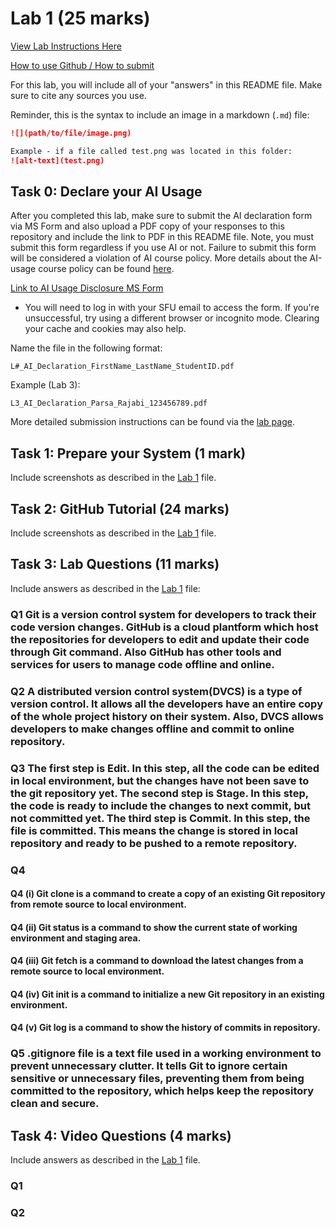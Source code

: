 # Lab 1 (25 marks)

[View Lab Instructions Here](L1.md)

[How to use Github / How to submit](https://parsa-rajabi.github.io/CS-5500/#/labs?id=github-classroom)

For this lab, you will include all of your "answers" in this README file. Make sure to cite any sources you use. 

Reminder, this is the syntax to include an image in a markdown (`.md`) file:
```markdown
![](path/to/file/image.png)

Example - if a file called test.png was located in this folder:
![alt-text](test.png)
```

## Task 0: Declare your AI Usage

After you completed this lab, make sure to submit the AI declaration form via MS Form and also upload a PDF copy of your responses to this repository and include the link to PDF in this README file. Note, you must submit this form regardless if you use AI or not. Failure to submit this form will be considered a violation of AI course policy. More details about the AI-usage course policy can be found [here](https://parsa-rajabi.github.io/CS-5500/#/ai-policy).

[Link to AI Usage Disclosure MS Form](https://parsa-rajabi.github.io/CS-5500/#/ai-policy?id=disclosure-of-ai-use)

- You will need to log in with your SFU email to access the form. If you're unsuccessful, try using a different browser or incognito mode. Clearing your cache and cookies may also help.

Name the file in the following format: 

`L#_AI_Declaration_FirstName_LastName_StudentID.pdf`

Example (Lab 3):

`L3_AI_Declaration_Parsa_Rajabi_123456789.pdf`


More detailed submission instructions can be found via the [lab page](https://parsa-rajabi.github.io/CS-5500/#/labs).


## Task 1: Prepare your System (1 mark)

Include screenshots as described in the [Lab 1](L1.md) file.

## Task 2: GitHub Tutorial (24 marks)

Include screenshots as described in the [Lab 1](L1.md) file.

## Task 3: Lab Questions (11 marks)

Include answers as described in the [Lab 1](L1.md) file:

### Q1 Git is a version control system for developers to track their code version changes. GitHub is a cloud plantform which host the repositories for developers to edit and update their code through Git command. Also GitHub has other tools and services for users to manage code offline and online.

### Q2 A distributed version control system(DVCS) is a type of version control. It allows all the developers have an entire copy of the whole project history on their system. Also, DVCS allows developers to make changes offline and commit to online repository.

### Q3 The first step is Edit. In this step, all the code can be edited in local environment, but the changes have not been save to the git repository yet. The second step is Stage. In this step, the code is ready to include the changes to next commit, but not committed yet. The third step is Commit. In this step, the file is committed. This means the change is stored in local repository and ready to be pushed to a remote repository.

### Q4 

#### Q4 (i) Git clone is a command to create a copy of an existing Git repository from remote source to local environment.

#### Q4 (ii) Git status is a command to show the current state of working environment and staging area.

#### Q4 (iii) Git fetch is a command to download the latest changes from a remote source to local environment.

#### Q4 (iv) Git init is a command to initialize a new Git repository in an existing environment.

#### Q4 (v) Git log is a command to show the history of commits in repository.

### Q5 .gitignore file is a text file used in a working environment to prevent unnecessary clutter. It tells Git to ignore certain sensitive or unnecessary files, preventing them from being committed to the repository, which helps keep the repository clean and secure.

## Task 4: Video Questions (4 marks)

Include answers as described in the [Lab 1](L1.md) file.

### Q1

### Q2
